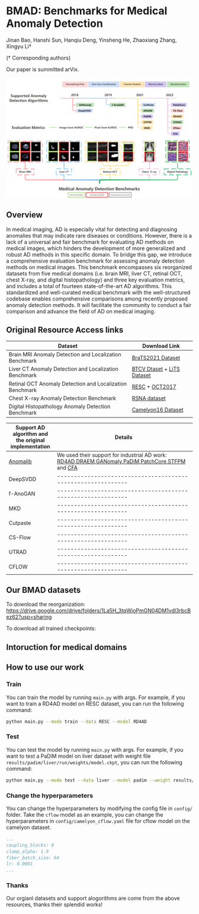 # BMAD: Benchmarks for Medical Anomaly Detection
Jinan Bao, Hanshi Sun, Hanqiu Deng, Yinsheng He, Zhaoxiang Zhang, Xingyu Li†

(† Corresponding authors)

Our paper is summitted arVix. 

![](imgs/F1.png)

## Overview
In medical imaging, AD is especially vital for detecting and diagnosing anomalies that may indicate rare diseases or conditions. However, there is a lack of a universal and fair benchmark for evaluating AD methods on medical images, which hinders the development of more generalized and robust AD methods in this specific domain. To bridge this gap, we introduce a comprehensive evaluation benchmark for assessing anomaly detection methods on medical images. This benchmark encompasses six reorganized datasets from five medical domains (i.e. brain MRI, liver CT, retinal OCT, chest X-ray, and digital histopathology) and three key evaluation metrics, and includes a total of fourteen state-of-the-art AD algorithms. This standardized and well-curated medical benchmark with the well-structured codebase enables comprehensive comparisons among recently proposed anomaly detection methods. It will facilitate the community to conduct a fair comparison and advance the field of AD on medical imaging.

## Original Resource Access links

| Dataset        | Download Link                                                |
| -------------- | ------------------------------------------------------------ |
| Brain MRI Anomaly Detection and Localization Benchmark | [BraTS2021 Dataset](http://braintumorsegmentation.org/)                   |
| Liver CT Anomaly Detection and Localization Benchmark | [BTCV Dtaset](https://www.synapse.org/#!Synapse:syn3193805/wiki/217753) + [LiTS Dataset](https://www.kaggle.com/datasets/andrewmvd/liver-tumor-segmentation)   |
| Retinal OCT Anomaly Detection and Localization Benchmark | [RESC](https://github.com/CharlesKangZhou/P_Net_Anomaly_Detection) + [OCT2017](https://www.kaggle.com/datasets/paultimothymooney/kermany2018) |
| Chest X-ray Anomaly Detection Benchmark                  | [RSNA dataset](https://www.kaggle.com/competitions/rsna-pneumonia-detection-challenge/overview) |
| Digital Histopathology Anomaly Detection Benchmark       | [Camelyon16 Dataset](https://camelyon17.grand-challenge.org/Data/)                        |
 

| Support AD algorithm and the original implementation        | Details                                               |
| -------------- | ------------------------------------------------------------ |
| [Anomalib](https://github.com/openvinotoolkit/anomalib) |We used their support for industrial AD work: [RD4AD](https://arxiv.org/pdf/2201.10703v2.pdf),[DRAEM](https://arxiv.org/pdf/2108.07610v2.pdf),[GANomaly](https://arxiv.org/abs/1805.06725),[PaDiM](https://arxiv.org/pdf/2011.08785.pdf),[PatchCore](https://arxiv.org/pdf/2106.08265.pdf),[STFPM](https://arxiv.org/pdf/2103.04257.pdf) and [CFA](https://arxiv.org/abs/2206.04325)|
| DeepSVDD | ------------------------------------------------------------ |
| f-AnoGAN | ------------------------------------------------------------ |
| MKD      | ------------------------------------------------------------ |
| Cutpaste | ------------------------------------------------------------ |
| CS-Flow | ------------------------------------------------------------ |
| UTRAD | ------------------------------------------------------------ |
| CFLOW | ------------------------------------------------------------ |
## Our BMAD datasets
To download the reorganization: https://drive.google.com/drive/folders/1La5H_3tqWioPmGN04DM1vdl3rbcBez62?usp=sharing

To download all trained checkpoints: 

## Intoruction for medical domains
## How to use our work
### Train
You can train the model by running `main.py` with args. For example, if you want to train a RD4AD model on RESC dataset, you can run the following command:

```bash
python main.py --mode train --data RESC --model RD4AD
```

### Test
You can test the model by running `main.py` with args. For example, if you want to test a PaDiM model on liver dataset with weight file `results/padim/liver/run/weights/model.ckpt`, you can run the following command:

```bash
python main.py --mode test --data liver --model padim --weight results/padim/liver/run/weights/model.ckpt
```

### Change the hyperparameters
You can change the hyperparameters by modifying the config file in `config/` folder. Take the `cflow` model as an example, you can change the hyperparameters in `config/camelyon_cflow.yaml` file for cflow model on the camelyon dataset.

```yaml
...
coupling_blocks: 8
clamp_alpha: 1.9
fiber_batch_size: 64
lr: 0.0001
...
```
### Thanks
Our orgianl datasets and support alogorithms are come from the above resources, thanks their splendid works!
